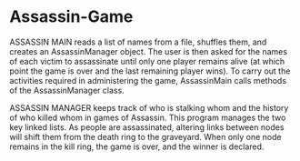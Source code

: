 # Assassin-Game
ASSASSIN MAIN reads a list of names from a file, shuffles them, and creates an AssassinManager object. The user is then asked for the names of each victim to assassinate until only one player remains alive (at which point the game is over and the last remaining player wins). To carry out the activities required in administering the game, AssassinMain calls methods of the AssassinManager class.



ASSASSIN MANAGER keeps track of who is stalking whom and the history of who killed whom in games of Assassin. This program manages the two key linked lists. As people are assassinated, altering links between nodes will shift them from the death ring to the graveyard. When only one node remains in the kill ring, the game is over, and the winner is declared.
